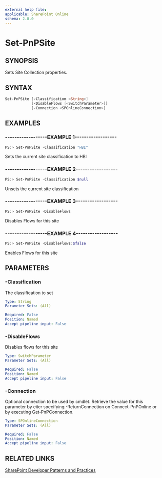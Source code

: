 ```yaml
---
external help file:
applicable: SharePoint Online
schema: 2.0.0
---
```

# Set-PnPSite

## SYNOPSIS
Sets Site Collection properties.

## SYNTAX 

```powershell
Set-PnPSite [-Classification <String>]
            [-DisableFlows [<SwitchParameter>]]
            [-Connection <SPOnlineConnection>]
```

## EXAMPLES

### ------------------EXAMPLE 1------------------
```powershell
PS:> Set-PnPSite -Classification "HBI"
```

Sets the current site classification to HBI

### ------------------EXAMPLE 2------------------
```powershell
PS:> Set-PnPSite -Classification $null
```

Unsets the current site classification

### ------------------EXAMPLE 3------------------
```powershell
PS:> Set-PnPSite -DisableFlows
```

Disables Flows for this site

### ------------------EXAMPLE 4------------------
```powershell
PS:> Set-PnPSite -DisableFlows:$false
```

Enables Flows for this site

## PARAMETERS

### -Classification
The classification to set

```yaml
Type: String
Parameter Sets: (All)

Required: False
Position: Named
Accept pipeline input: False
```

### -DisableFlows
Disables flows for this site

```yaml
Type: SwitchParameter
Parameter Sets: (All)

Required: False
Position: Named
Accept pipeline input: False
```

### -Connection
Optional connection to be used by cmdlet. Retrieve the value for this parameter by eiter specifying -ReturnConnection on Connect-PnPOnline or by executing Get-PnPConnection.

```yaml
Type: SPOnlineConnection
Parameter Sets: (All)

Required: False
Position: Named
Accept pipeline input: False
```

## RELATED LINKS

[SharePoint Developer Patterns and Practices](http://aka.ms/sppnp)